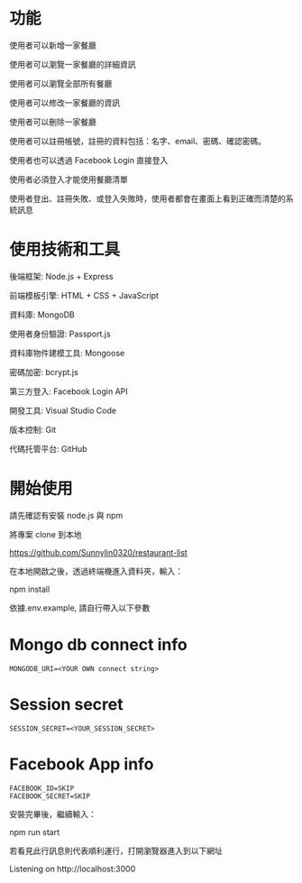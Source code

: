  # 功能

使用者可以新增一家餐廳

使用者可以瀏覽一家餐廳的詳細資訊

使用者可以瀏覽全部所有餐廳

使用者可以修改一家餐廳的資訊

使用者可以刪除一家餐廳

使用者可以註冊帳號，註冊的資料包括：名字、email、密碼、確認密碼。

使用者也可以透過 Facebook Login 直接登入

使用者必須登入才能使用餐廳清單

使用者登出、註冊失敗、或登入失敗時，使用者都會在畫面上看到正確而清楚的系統訊息

 # 使用技術和工具

後端框架: Node.js + Express

前端模板引擎: HTML + CSS + JavaScript

資料庫: MongoDB

使用者身份驗證: Passport.js

資料庫物件建模工具: Mongoose

密碼加密: bcrypt.js

第三方登入: Facebook Login API

開發工具: Visual Studio Code

版本控制: Git

代碼托管平台: GitHub



 # 開始使用
請先確認有安裝 node.js 與 npm

將專案 clone 到本地

https://github.com/Sunnylin0320/restaurant-list

在本地開啟之後，透過終端機進入資料夾，輸入：

npm install

依據.env.example, 請自行帶入以下參數
   # Mongo db connect info
    MONGODB_URI=<YOUR OWN connect string>
    
   # Session secret
    SESSION_SECRET=<YOUR_SESSION_SECRET>

   # Facebook App info
    FACEBOOK_ID=SKIP
    FACEBOOK_SECRET=SKIP

安裝完畢後，繼續輸入：

npm run start

若看見此行訊息則代表順利運行，打開瀏覽器進入到以下網址

Listening on http://localhost:3000

